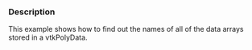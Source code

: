 ### Description
This example shows how to find out the names of all of the data arrays stored in a vtkPolyData.
